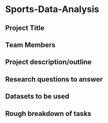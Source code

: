 # Sports-Data-Analysis

## Project Title

## Team Members

## Project description/outline

## Research questions to answer

## Datasets to be used

## Rough breakdown of tasks
